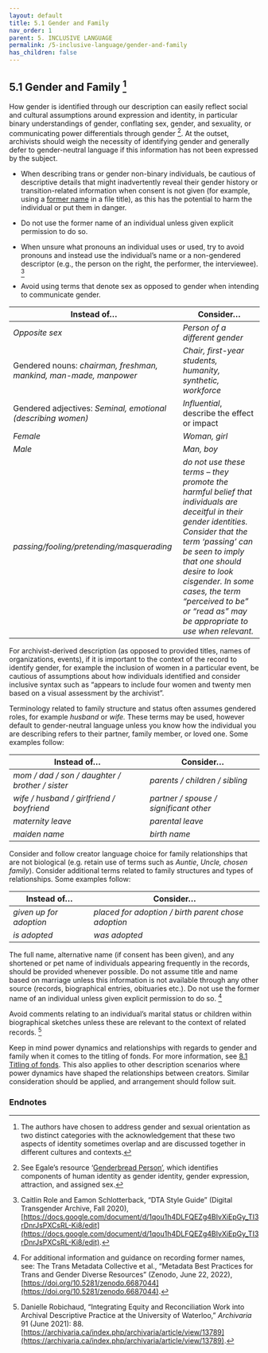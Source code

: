 ```yaml
---
layout: default
title: 5.1 Gender and Family
nav_order: 1
parent: 5. INCLUSIVE LANGUAGE
permalink: /5-inclusive-language/gender-and-family
has_children: false
---
```


## 5.1 Gender and Family [^16]

How gender is identified through our description can easily reflect social and cultural assumptions around expression and identity, in particular binary understandings of gender, conflating sex, gender, and sexuality, or communicating power differentials through gender [^17]. At the outset, archivists should weigh the necessity of identifying gender and generally defer to gender-neutral language if this information has not been expressed by the subject.

* When describing trans or gender non-binary individuals, be cautious of descriptive details that might inadvertently reveal their gender history or transition-related information when consent is not given (for example, using a [former name](https://publicationethics.org/news/vision-more-trans-inclusive-publishing-world) in a file title), as this has the potential to harm the individual or put them in danger.

* Do not use the former name of an individual unless given explicit permission to do so.

* When unsure what pronouns an individual uses or used, try to avoid pronouns and instead use the individual’s name or a non-gendered descriptor (e.g., the person on the right, the performer, the interviewee). [^18]

* Avoid using terms that denote sex as opposed to gender when intending to communicate gender.

| **Instead of…**                                                    | **Consider…**                                                                                                                                                                                                                                                                                                         |
|--------------------------------------------------------------------|-----------------------------------------------------------------------------------------------------------------------------------------------------------------------------------------------------------------------------------------------------------------------------------------------------------------------|
| *Opposite sex*                                                     | *Person of a different gender*                                                                                                                                                                                                                                                                                        |
| Gendered nouns: *chairman, freshman, mankind, man-made, manpower*  | *Chair, first-year students, humanity, synthetic, workforce*                                                                                                                                                                                                                                                            |
| Gendered adjectives: *Seminal, emotional (describing women)*       | *Influential*, describe the effect or impact                                                                                                                                                                                                                                                                            |
| *Female*                                                           | *Woman, girl*                                                                                                                                                                                                                                                                                                         |
| *Male*                                                             | *Man, boy*                                                                                                                                                                                                                                                                                                            |
| *passing/fooling/pretending/masquerading*                          | *do not use these terms – they promote the harmful belief that individuals are deceitful in their gender identities. Consider that the term ‘passing’ can be seen to imply that one should desire to look cisgender. In some cases, the term “perceived to be” or “read as” may be appropriate to use when relevant.* |

For archivist-derived description (as opposed to provided titles, names of organizations, events), if it is important to the context of the record to identify gender, for example the inclusion of women in a particular event, be cautious of assumptions about how individuals identified and consider inclusive syntax such as “appears to include four women and twenty men based on a visual assessment by the archivist”.

Terminology related to family structure and status often assumes gendered roles, for example *husband* or *wife.* These terms may be used, however default to gender-neutral language unless you know how the individual you are describing refers to their partner, family member, or loved one. Some examples follow:

| **Instead of…**                                 | **Consider…**                          |
| ----------------------------------------------- | -------------------------------------- |
| *mom / dad / son / daughter / brother / sister* | *parents / children / sibling*         |
| *wife / husband / girlfriend / boyfriend*       | *partner / spouse / significant other* |
| *maternity leave*                               | *parental leave*                       |
| *maiden name*                                   | *birth name*                           |

Consider and follow creator language choice for family relationships that are not biological (e.g. retain use of terms such as *Auntie*, *Uncle,* *chosen family*). Consider additional terms related to family structures and types of relationships. Some examples follow:

| **Instead of…**          | **Consider…**                                       |
|--------------------------|-----------------------------------------------------|
| *given up for adoption*  | *placed for adoption / birth parent chose adoption* |
| *is adopted*             | *was adopted*                                       |

The full name, alternative name (if consent has been given), and any shortened or pet name of individuals appearing frequently in the records, should be provided whenever possible. Do not assume title and name based on marriage unless this information is not available through any other source (records, biographical entries, obituaries etc.). Do not use the former name of an individual unless given explicit permission to do so. [^19]

Avoid comments relating to an individual’s marital status or children within biographical sketches unless these are relevant to the context of related records. [^20]

Keep in mind power dynamics and relationships with regards to gender and family when it comes to the titling of fonds. For more information, see [8.1 Titling of fonds](/UTARMS-style-guide/8-mechanics/titling-of-fonds). This also applies to other description scenarios where power dynamics have shaped the relationships between creators. Similar consideration should be applied, and arrangement should follow suit.

### Endnotes

[^16]: The authors have chosen to address gender and sexual orientation as two distinct categories with the acknowledgement that these two aspects of identity sometimes overlap and are discussed together in different cultures and contexts.

[^17]: See Egale’s resource ‘[Genderbread Person’](https://egale.ca/awareness/the-genderbread-person/), which identifies components of human identity as gender identity, gender expression, attraction, and assigned sex.

[^18]: Caitlin Role and Eamon Schlotterback, “DTA Style Guide” (Digital Transgender Archive, Fall 2020), [https://docs.google.com/document/d/1qou1h4DLFQEZg4BIvXiEpGy_TI3rDnrJsPXCsRL-Ki8/edit](https://docs.google.com/document/d/1qou1h4DLFQEZg4BIvXiEpGy_TI3rDnrJsPXCsRL-Ki8/edit).

[^19]: For additional information and guidance on recording former names, see: The Trans Metadata Collective et al., “Metadata Best Practices for Trans and Gender Diverse Resources” (Zenodo, June 22, 2022), [https://doi.org/10.5281/zenodo.6687044](https://doi.org/10.5281/zenodo.6687044).

[^20]: Danielle Robichaud, “Integrating Equity and Reconciliation Work into Archival Descriptive Practice at the University of Waterloo,” *Archivaria* 91 (June 2021): 88. [https://archivaria.ca/index.php/archivaria/article/view/13789](https://archivaria.ca/index.php/archivaria/article/view/13789).